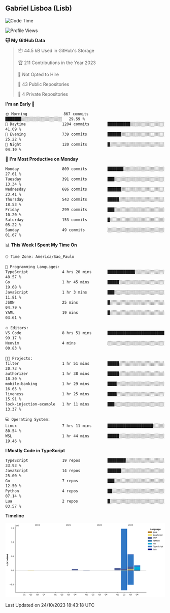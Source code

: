 ## Gabriel Lisboa (Lisb)

<!--START_SECTION:waka-->
![Code Time](http://img.shields.io/badge/Code%20Time-245%20hrs%2033%20mins-blue)

![Profile Views](http://img.shields.io/badge/Profile%20Views-0-blue)

**🐱 My GitHub Data** 

> 📦 44.5 kB Used in GitHub's Storage 
 > 
> 🏆 211 Contributions in the Year 2023
 > 
> 🚫 Not Opted to Hire
 > 
> 📜 43 Public Repositories 
 > 
> 🔑 4 Private Repositories 
 > 
**I'm an Early 🐤** 

```text
🌞 Morning                867 commits         ███████░░░░░░░░░░░░░░░░░░   29.59 % 
🌆 Daytime                1204 commits        ██████████░░░░░░░░░░░░░░░   41.09 % 
🌃 Evening                739 commits         ██████░░░░░░░░░░░░░░░░░░░   25.22 % 
🌙 Night                  120 commits         █░░░░░░░░░░░░░░░░░░░░░░░░   04.10 % 
```
📅 **I'm Most Productive on Monday** 

```text
Monday                   809 commits         ███████░░░░░░░░░░░░░░░░░░   27.61 % 
Tuesday                  391 commits         ███░░░░░░░░░░░░░░░░░░░░░░   13.34 % 
Wednesday                686 commits         ██████░░░░░░░░░░░░░░░░░░░   23.41 % 
Thursday                 543 commits         █████░░░░░░░░░░░░░░░░░░░░   18.53 % 
Friday                   299 commits         ███░░░░░░░░░░░░░░░░░░░░░░   10.20 % 
Saturday                 153 commits         █░░░░░░░░░░░░░░░░░░░░░░░░   05.22 % 
Sunday                   49 commits          ░░░░░░░░░░░░░░░░░░░░░░░░░   01.67 % 
```


📊 **This Week I Spent My Time On** 

```text
🕑︎ Time Zone: America/Sao_Paulo

💬 Programming Languages: 
TypeScript               4 hrs 20 mins       ████████████░░░░░░░░░░░░░   48.57 % 
Go                       1 hr 45 mins        █████░░░░░░░░░░░░░░░░░░░░   19.68 % 
JavaScript               1 hr 3 mins         ███░░░░░░░░░░░░░░░░░░░░░░   11.81 % 
JSON                     25 mins             █░░░░░░░░░░░░░░░░░░░░░░░░   04.79 % 
YAML                     19 mins             █░░░░░░░░░░░░░░░░░░░░░░░░   03.61 % 

🔥 Editors: 
VS Code                  8 hrs 51 mins       █████████████████████████   99.17 % 
Neovim                   4 mins              ░░░░░░░░░░░░░░░░░░░░░░░░░   00.83 % 

🐱‍💻 Projects: 
filter                   1 hr 51 mins        █████░░░░░░░░░░░░░░░░░░░░   20.73 % 
authorizer               1 hr 38 mins        █████░░░░░░░░░░░░░░░░░░░░   18.30 % 
mobile-banking           1 hr 29 mins        ████░░░░░░░░░░░░░░░░░░░░░   16.65 % 
liveness                 1 hr 25 mins        ████░░░░░░░░░░░░░░░░░░░░░   15.91 % 
lock-injection-example   1 hr 11 mins        ███░░░░░░░░░░░░░░░░░░░░░░   13.37 % 

💻 Operating System: 
Linux                    7 hrs 11 mins       ████████████████████░░░░░   80.54 % 
WSL                      1 hr 44 mins        █████░░░░░░░░░░░░░░░░░░░░   19.46 % 
```

**I Mostly Code in TypeScript** 

```text
TypeScript               19 repos            ████████░░░░░░░░░░░░░░░░░   33.93 % 
JavaScript               14 repos            ██████░░░░░░░░░░░░░░░░░░░   25.00 % 
Go                       7 repos             ███░░░░░░░░░░░░░░░░░░░░░░   12.50 % 
Python                   4 repos             ██░░░░░░░░░░░░░░░░░░░░░░░   07.14 % 
Lua                      2 repos             █░░░░░░░░░░░░░░░░░░░░░░░░   03.57 % 
```



**Timeline**

![Lines of Code chart](https://raw.githubusercontent.com/tenlisboa/tenlisboa/main/assets/bar_graph.png)


 Last Updated on 24/10/2023 18:43:18 UTC
<!--END_SECTION:waka-->
